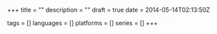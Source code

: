 +++
title       = ""
description = ""
draft       = true
date        = 2014-05-14T02:13:50Z

tags        = []
languages   = []
platforms   = []
series      = []
+++
